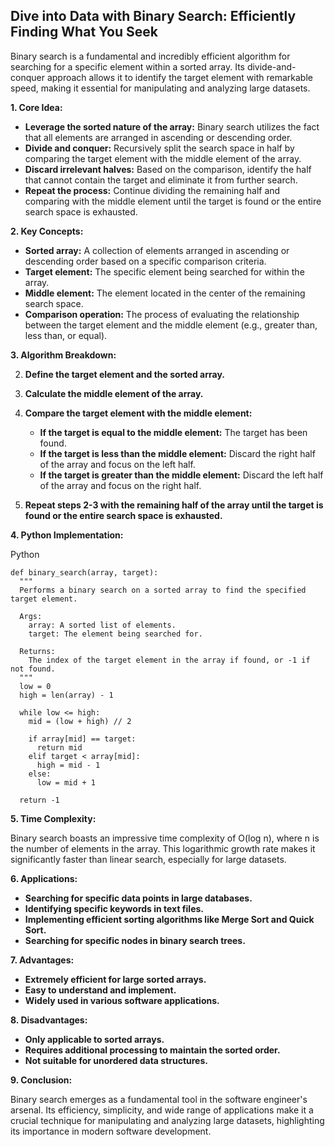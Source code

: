 ## Dive into Data with Binary Search: Efficiently Finding What You Seek

Binary search is a fundamental and incredibly efficient algorithm for searching for a specific element within a sorted array. Its divide-and-conquer approach allows it to identify the target element with remarkable speed, making it essential for manipulating and analyzing large datasets.

**1. Core Idea:**

- **Leverage the sorted nature of the array:** Binary search utilizes the fact that all elements are arranged in ascending or descending order.
- **Divide and conquer:** Recursively split the search space in half by comparing the target element with the middle element of the array.
- **Discard irrelevant halves:** Based on the comparison, identify the half that cannot contain the target and eliminate it from further search.
- **Repeat the process:** Continue dividing the remaining half and comparing with the middle element until the target is found or the entire search space is exhausted.

**2. Key Concepts:**

- **Sorted array:** A collection of elements arranged in ascending or descending order based on a specific comparison criteria.
- **Target element:** The specific element being searched for within the array.
- **Middle element:** The element located in the center of the remaining search space.
- **Comparison operation:** The process of evaluating the relationship between the target element and the middle element (e.g., greater than, less than, or equal).

**3. Algorithm Breakdown:**

2. **Define the target element and the sorted array.**
4. **Calculate the middle element of the array.**
6. **Compare the target element with the middle element:**
    
    - **If the target is equal to the middle element:** The target has been found.
    - **If the target is less than the middle element:** Discard the right half of the array and focus on the left half.
    - **If the target is greater than the middle element:** Discard the left half of the array and focus on the right half.
    
8. **Repeat steps 2-3 with the remaining half of the array until the target is found or the entire search space is exhausted.**

**4. Python Implementation:**

Python

```
def binary_search(array, target):
  """
  Performs a binary search on a sorted array to find the specified target element.

  Args:
    array: A sorted list of elements.
    target: The element being searched for.

  Returns:
    The index of the target element in the array if found, or -1 if not found.
  """
  low = 0
  high = len(array) - 1

  while low <= high:
    mid = (low + high) // 2

    if array[mid] == target:
      return mid
    elif target < array[mid]:
      high = mid - 1
    else:
      low = mid + 1

  return -1
```

**5. Time Complexity:**

Binary search boasts an impressive time complexity of O(log n), where n is the number of elements in the array. This logarithmic growth rate makes it significantly faster than linear search, especially for large datasets.

**6. Applications:**

- **Searching for specific data points in large databases.**
- **Identifying specific keywords in text files.**
- **Implementing efficient sorting algorithms like Merge Sort and Quick Sort.**
- **Searching for specific nodes in binary search trees.**

**7. Advantages:**

- **Extremely efficient for large sorted arrays.**
- **Easy to understand and implement.**
- **Widely used in various software applications.**

**8. Disadvantages:**

- **Only applicable to sorted arrays.**
- **Requires additional processing to maintain the sorted order.**
- **Not suitable for unordered data structures.**

**9. Conclusion:**

Binary search emerges as a fundamental tool in the software engineer's arsenal. Its efficiency, simplicity, and wide range of applications make it a crucial technique for manipulating and analyzing large datasets, highlighting its importance in modern software development.